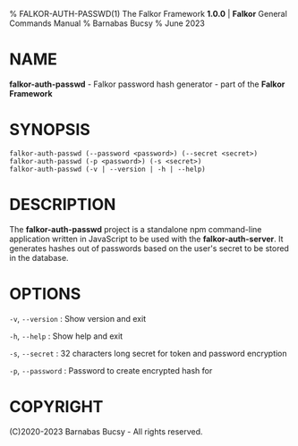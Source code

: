 % FALKOR-AUTH-PASSWD(1) The Falkor Framework **1.0.0** | **Falkor** General Commands Manual % Barnabas Bucsy % June 2023

# NAME

**falkor-auth-passwd** - Falkor password hash generator - part of the **Falkor Framework**

# SYNOPSIS

```
falkor-auth-passwd (--password <password>) (--secret <secret>)
falkor-auth-passwd (-p <password>) (-s <secret>)
falkor-auth-passwd (-v | --version | -h | --help)
```

# DESCRIPTION

The **falkor-auth-passwd** project is a standalone npm command-line application written in JavaScript to be used with the **falkor-auth-server**. It generates hashes out of passwords based on the user's secret to be stored in the database.

# OPTIONS

`-v`, `--version`
: Show version and exit

`-h`, `--help`
: Show help and exit

`-s`, `--secret`
: 32 characters long secret for token and password encryption

`-p`, `--password`
: Password to create encrypted hash for

# COPYRIGHT

(C)2020-2023 Barnabas Bucsy - All rights reserved.
